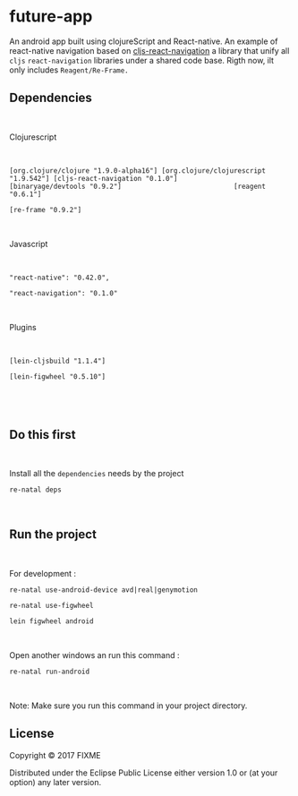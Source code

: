 future-app
==========

An android app built using clojureScript and React-native. An example of
react-native navigation based on
[cljs-react-navigation](https://github.com/seantempesta/cljs-react-navigation) a
library that unify all `cljs` `react-navigation` libraries under a shared code
base. Rigth now, ilt only includes `Reagent/Re-Frame.`

Dependencies
------------

 

Clojurescript

 

`[org.clojure/clojure "1.9.0-alpha16"]
[org.clojure/clojurescript "1.9.542"]
[cljs-react-navigation "0.1.0"]                            [binaryage/devtools
"0.9.2"]                            [reagent "0.6.1"]
`

`[re-frame "0.9.2"]`

 

Javascript

 

`"react-native": "0.42.0", `

`"react-navigation": "0.1.0"`

 

Plugins

 

`[lein-cljsbuild "1.1.4"]             `

`[lein-figwheel "0.5.10"]`

 
-

Do this first
-------------

 

Install all the `dependencies` needs by the project

`re-natal deps`

 

Run the project
---------------

 

For development :

`re-natal use-android-device avd|real|genymotion`

`re-natal use-figwheel`

`lein figwheel android`

 

Open another windows an run this command :

`re-natal run-android`

 

Note: Make sure you run this command in your project directory.

License
-------

Copyright © 2017 FIXME

Distributed under the Eclipse Public License either version 1.0 or (at your
option) any later version.
